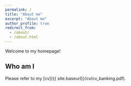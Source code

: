 ```yaml
---
permalink: /
title: "About me"
excerpt: "About me"
author_profile: true
redirect_from: 
  - /about/
  - /about.html
---
```

Welcome to my homepage!

## Who am I
Please refer to my [cv]({{ site.baseurl}}/cv/cv_banking.pdf).

<!-- ## Hobby & life
You may visit [my blog site](https://zein0115.github.io). -->


